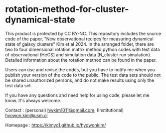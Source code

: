 # rotation-method-for-cluster-dynamical-state
This product is protected by CC BY-NC.
This repository includes the source code of the paper, "New observational recipes for measuring dynamical state of galaxy clusters" Kim et al 2024.
In the arranged folder, there are two to four dimensional rotation matrix method python codes with test data of observational (HeCS) and simulation data (N_cluster run simulation). Detailed information about the rotation method can be found in the paper.

Users can use and revise the codes, but you have to notify me when you publish your version of the code to the public.
The test data sets should not be shared unauthorized persons, and do not make results using only the test data set.

If you have any questions and need help for using code, please let me know. It's always welcome.

Contact : (personal) hwkim1011@gmail.com, (Institutional) hyowon.kim@usm.cl

Homepage : https://kimyo1.github.io/hyowonkim/
